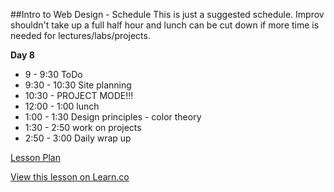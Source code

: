

##Intro to Web Design - Schedule
This is just a suggested schedule. Improv shouldn't take up a full half hour and lunch can be cut down if more time is needed for lectures/labs/projects.

**Day 8**
+ 9 - 9:30 ToDo
+ 9:30 - 10:30 Site planning
+ 10:30 - PROJECT MODE!!!
+ 12:00 - 1:00 lunch
+ 1:00 - 1:30 Design principles - color theory
+ 1:30 - 2:50 work on projects
+ 2:50 - 3:00 Daily wrap up

[Lesson Plan](https://docs.google.com/a/flatironschool.com/document/d/1vkTngiyZbiNHNZGQt6yY5p_buibYQI7HXXWsjauxJAg/edit)

<a href='https://learn.co/lessons/hs-intro-web-day8-schedule' data-visibility='hidden'>View this lesson on Learn.co</a>
